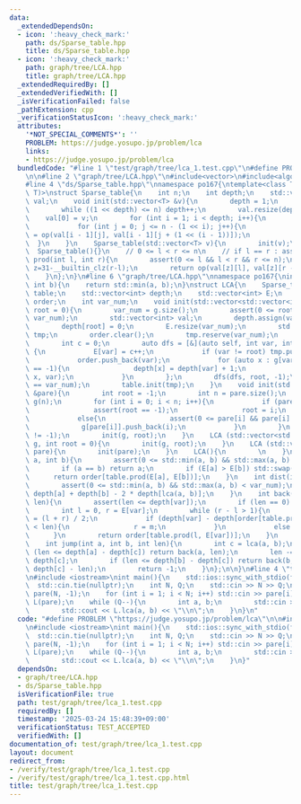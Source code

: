 ```yaml
---
data:
  _extendedDependsOn:
  - icon: ':heavy_check_mark:'
    path: ds/Sparse_table.hpp
    title: ds/Sparse_table.hpp
  - icon: ':heavy_check_mark:'
    path: graph/tree/LCA.hpp
    title: graph/tree/LCA.hpp
  _extendedRequiredBy: []
  _extendedVerifiedWith: []
  _isVerificationFailed: false
  _pathExtension: cpp
  _verificationStatusIcon: ':heavy_check_mark:'
  attributes:
    '*NOT_SPECIAL_COMMENTS*': ''
    PROBLEM: https://judge.yosupo.jp/problem/lca
    links:
    - https://judge.yosupo.jp/problem/lca
  bundledCode: "#line 1 \"test/graph/tree/lca_1.test.cpp\"\n#define PROBLEM \"https://judge.yosupo.jp/problem/lca\"\
    \n\n#line 2 \"graph/tree/LCA.hpp\"\n#include<vector>\n#include<algorithm>\n#include<cassert>\n\
    #line 4 \"ds/Sparse_table.hpp\"\nnamespace po167{\ntemplate<class T, T(*op)(T,\
    \ T)>\nstruct Sparse_table{\n    int n;\n    int depth;\n    std::vector<std::vector<T>>\
    \ val;\n    void init(std::vector<T> &v){\n        depth = 1;\n        n = v.size();\n\
    \        while ((1 << depth) <= n) depth++;\n        val.resize(depth);\n    \
    \    val[0] = v;\n        for (int i = 1; i < depth; i++){\n            val[i].resize(n);\n\
    \            for (int j = 0; j <= n - (1 << i); j++){\n                val[i][j]\
    \ = op(val[i - 1][j], val[i - 1][j + (1 << (i - 1))]);\n            }\n      \
    \  }\n    }\n    Sparse_table(std::vector<T> v){\n        init(v);\n    }\n  \
    \  Sparse_table(){}\n    // 0 <= l < r <= n\n    // if l == r : assert\n    T\
    \ prod(int l, int r){\n        assert(0 <= l && l < r && r <= n);\n        int\
    \ z=31-__builtin_clz(r-l);\n        return op(val[z][l], val[z][r - (1 << z)]);\n\
    \    }\n};\n}\n#line 6 \"graph/tree/LCA.hpp\"\nnamespace po167{\nint op(int a,\
    \ int b){\n    return std::min(a, b);\n}\nstruct LCA{\n    Sparse_table<int, op>\
    \ table;\n    std::vector<int> depth;\n    std::vector<int> E;\n    std::vector<int>\
    \ order;\n    int var_num;\n    void init(std::vector<std::vector<int>> &g, int\
    \ root = 0){\n        var_num = g.size();\n        assert(0 <= root && root <\
    \ var_num);\n        std::vector<int> val;\n        depth.assign(var_num, -1);\n\
    \        depth[root] = 0;\n        E.resize(var_num);\n        std::vector<int>\
    \ tmp;\n        order.clear();\n        tmp.reserve(var_num);\n        order.reserve(var_num);\n\
    \        int c = 0;\n        auto dfs = [&](auto self, int var, int pare) -> void\
    \ {\n            E[var] = c++;\n            if (var != root) tmp.push_back(E[pare]);\n\
    \            order.push_back(var);\n            for (auto x : g[var]) if (depth[x]\
    \ == -1){\n                depth[x] = depth[var] + 1;\n                self(self,\
    \ x, var);\n            }\n        };\n        dfs(dfs, root, -1);\n        assert(c\
    \ == var_num);\n        table.init(tmp);\n    }\n    void init(std::vector<int>\
    \ &pare){\n        int root = -1;\n        int n = pare.size();\n        std::vector<std::vector<int>>\
    \ g(n);\n        for (int i = 0; i < n; i++){\n            if (pare[i] < 0){\n\
    \                assert(root == -1);\n                root = i;\n            }\n\
    \            else{\n                assert(0 <= pare[i] && pare[i] < n);\n   \
    \             g[pare[i]].push_back(i);\n            }\n        }\n        assert(root\
    \ != -1);\n        init(g, root);\n    }\n    LCA (std::vector<std::vector<int>>\
    \ g, int root = 0){\n        init(g, root);\n    }\n    LCA (std::vector<int>\
    \ pare){\n        init(pare);\n    }\n    LCA(){\n        \n    }\n    int lca(int\
    \ a, int b){\n        assert(0 <= std::min(a, b) && std::max(a, b) < var_num);\n\
    \        if (a == b) return a;\n        if (E[a] > E[b]) std::swap(a, b);\n  \
    \      return order[table.prod(E[a], E[b])];\n    }\n    int dist(int a, int b){\n\
    \        assert(0 <= std::min(a, b) && std::max(a, b) < var_num);\n        return\
    \ depth[a] + depth[b] - 2 * depth[lca(a, b)];\n    }\n    int back(int var, int\
    \ len){\n        assert(len <= depth[var]);\n        if (len == 0) return var;\n\
    \        int l = 0, r = E[var];\n        while (r - l > 1){\n            int m\
    \ = (l + r) / 2;\n            if (depth[var] - depth[order[table.prod(m, E[var])]]\
    \ < len){\n                r = m;\n            }\n            else l = m;\n  \
    \      }\n        return order[table.prod(l, E[var])];\n    }\n    // a -> b\n\
    \    int jump(int a, int b, int len){\n        int c = lca(a, b);\n        if\
    \ (len <= depth[a] - depth[c]) return back(a, len);\n        len -= depth[a] -\
    \ depth[c];\n        if (len <= depth[b] - depth[c]) return back(b, depth[b] -\
    \ depth[c] - len);\n        return -1;\n    }\n};\n\n}\n#line 4 \"test/graph/tree/lca_1.test.cpp\"\
    \n#include <iostream>\nint main(){\n    std::ios::sync_with_stdio(false);\n  \
    \  std::cin.tie(nullptr);\n    int N, Q;\n    std::cin >> N >> Q;\n    std::vector<int>\
    \ pare(N, -1);\n    for (int i = 1; i < N; i++) std::cin >> pare[i];\n    po167::LCA\
    \ L(pare);\n    while (Q--){\n        int a, b;\n        std::cin >> a >> b;\n\
    \        std::cout << L.lca(a, b) << \"\\n\";\n    }\n}\n"
  code: "#define PROBLEM \"https://judge.yosupo.jp/problem/lca\"\n\n#include \"../../../graph/tree/LCA.hpp\"\
    \n#include <iostream>\nint main(){\n    std::ios::sync_with_stdio(false);\n  \
    \  std::cin.tie(nullptr);\n    int N, Q;\n    std::cin >> N >> Q;\n    std::vector<int>\
    \ pare(N, -1);\n    for (int i = 1; i < N; i++) std::cin >> pare[i];\n    po167::LCA\
    \ L(pare);\n    while (Q--){\n        int a, b;\n        std::cin >> a >> b;\n\
    \        std::cout << L.lca(a, b) << \"\\n\";\n    }\n}"
  dependsOn:
  - graph/tree/LCA.hpp
  - ds/Sparse_table.hpp
  isVerificationFile: true
  path: test/graph/tree/lca_1.test.cpp
  requiredBy: []
  timestamp: '2025-03-24 15:48:39+09:00'
  verificationStatus: TEST_ACCEPTED
  verifiedWith: []
documentation_of: test/graph/tree/lca_1.test.cpp
layout: document
redirect_from:
- /verify/test/graph/tree/lca_1.test.cpp
- /verify/test/graph/tree/lca_1.test.cpp.html
title: test/graph/tree/lca_1.test.cpp
---
```

